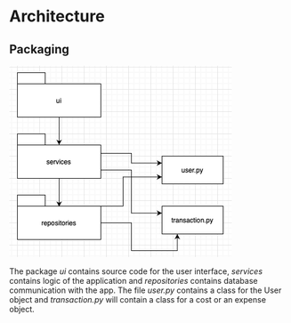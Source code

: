# Architecture

## Packaging

![Packaging](images/packaging.png)

The package _ui_ contains source code for the user interface, _services_ contains logic of the application and _repositories_ contains database communication with the app. The file _user.py_ contains a class for the User object and _transaction.py_ will contain a class for a cost or an expense object.
